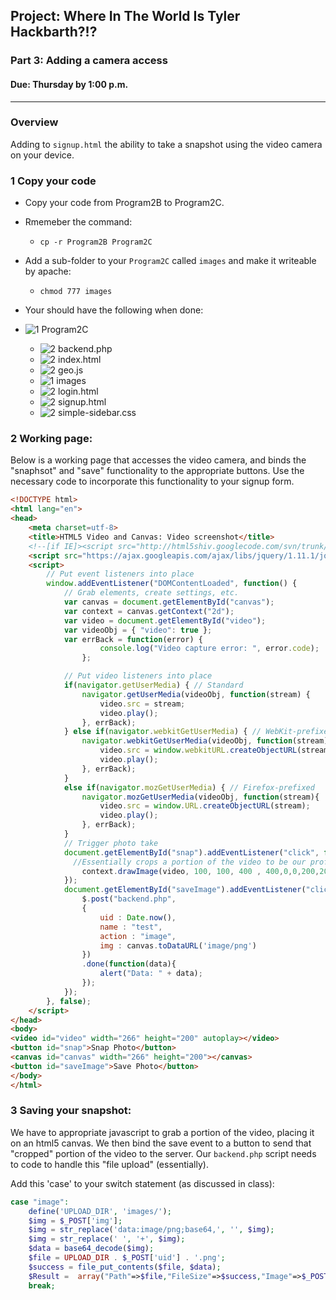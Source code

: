 ## Project: Where In The World Is Tyler Hackbarth?!?

### Part 3: Adding a camera access
#### Due: Thursday by 1:00 p.m.

-----

### Overview

Adding to `signup.html` the ability to take a snapshot using the video camera on your device.

### 1 Copy your code

- Copy your code from Program2B to Program2C.
- Rmemeber the command: 
    - `cp -r Program2B Program2C`
- Add a sub-folder to your `Program2C` called `images` and make it writeable by apache:
    - `chmod 777 images`

- Your should have the following when done:

- ![1] Program2C
    - ![2] backend.php
    - ![2] index.html
    - ![2] geo.js
    - ![1] images
    - ![2] login.html
    - ![2] signup.html
    - ![2] simple-sidebar.css

### 2 Working page:

Below is a working page that accesses the video camera, and binds the "snaphsot" and "save" functionality
to the appropriate buttons. Use the necessary code to incorporate this functionality to your signup form.

```html
<!DOCTYPE html>
<html lang="en">
<head>
	<meta charset=utf-8>
	<title>HTML5 Video and Canvas: Video screenshot</title>
	<!--[if IE]><script src="http://html5shiv.googlecode.com/svn/trunk/html5.js"></script><![endif]-->	
	<script src="https://ajax.googleapis.com/ajax/libs/jquery/1.11.1/jquery.min.js"></script>
	<script>
		// Put event listeners into place
		window.addEventListener("DOMContentLoaded", function() {
			// Grab elements, create settings, etc.
			var canvas = document.getElementById("canvas");
			var	context = canvas.getContext("2d");
			var	video = document.getElementById("video");
			var	videoObj = { "video": true };
			var	errBack = function(error) {
					console.log("Video capture error: ", error.code); 
				};

			// Put video listeners into place
			if(navigator.getUserMedia) { // Standard
				navigator.getUserMedia(videoObj, function(stream) {
					video.src = stream;
					video.play();
				}, errBack);
			} else if(navigator.webkitGetUserMedia) { // WebKit-prefixed
				navigator.webkitGetUserMedia(videoObj, function(stream){
					video.src = window.webkitURL.createObjectURL(stream);
					video.play();
				}, errBack);
			}
			else if(navigator.mozGetUserMedia) { // Firefox-prefixed
				navigator.mozGetUserMedia(videoObj, function(stream){
					video.src = window.URL.createObjectURL(stream);
					video.play();
				}, errBack);
			}
			// Trigger photo take
			document.getElementById("snap").addEventListener("click", function() {
			  //Essentially crops a portion of the video to be our profile pic.
				context.drawImage(video, 100, 100, 400 , 400,0,0,200,200);
			});
			document.getElementById("saveImage").addEventListener("click", function() {
				$.post("backend.php",
				{
					uid : Date.now(),
					name : "test",
					action : "image",
					img : canvas.toDataURL('image/png')
				})
				.done(function(data){
					alert("Data: " + data);
				});
			});
		}, false);
	</script>
</head>
<body>
<video id="video" width="266" height="200" autoplay></video>
<button id="snap">Snap Photo</button>
<canvas id="canvas" width="266" height="200"></canvas>
<button id="saveImage">Save Photo</button>
</body>
</html>
```

### 3 Saving your snapshot:

We have to appropriate javascript to grab a portion of the video, placing it on an html5 canvas. We then bind the save
event to a button to send that "cropped" portion of the video to the server. Our `backend.php` script needs to code to 
handle this "file upload" (essentially).

Add this 'case' to your switch statement (as discussed in class):
```php
case "image":
	define('UPLOAD_DIR', 'images/');	
	$img = $_POST['img'];
	$img = str_replace('data:image/png;base64,', '', $img);
	$img = str_replace(' ', '+', $img);
	$data = base64_decode($img);
	$file = UPLOAD_DIR . $_POST['uid'] . '.png';
	$success = file_put_contents($file, $data);
	$Result =  array("Path"=>$file,"FileSize"=>$success,"Image"=>$_POST['img']);
	break;
```

[1]: https://cdn1.iconfinder.com/data/icons/UltimateGnome/22x22/status/folder-drag-accept.png "Folder"
[2]: http://www.plcs.net/downloads/images/defaut.gif "File"

